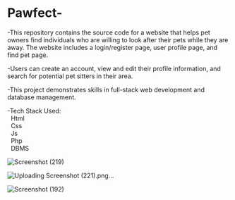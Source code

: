 # Pawfect-

-This repository contains the source code for a website that helps pet owners find individuals who are willing to look after their pets while they are away.
The website includes a login/register page, user profile page, and find pet page.<br>

-Users can create an account, view and edit their profile information, and search for potential pet sitters in their area.<br>

-This project demonstrates skills in full-stack web development and database management.<br>

-Tech Stack Used: <br>
&nbsp; Html <br>
&nbsp; Css <br>
&nbsp; Js <br>
&nbsp; Php <br>
&nbsp; DBMS


![Screenshot (219)](https://user-images.githubusercontent.com/113262760/227736799-87ac40af-afd6-44ba-a024-fcc8c287bea6.png)

![Uploading Screenshot (221).png…]()

![Screenshot (192)](https://user-images.githubusercontent.com/113262760/227736919-3b2ccc86-6f85-4d6f-ae26-8ee00226773c.png)
